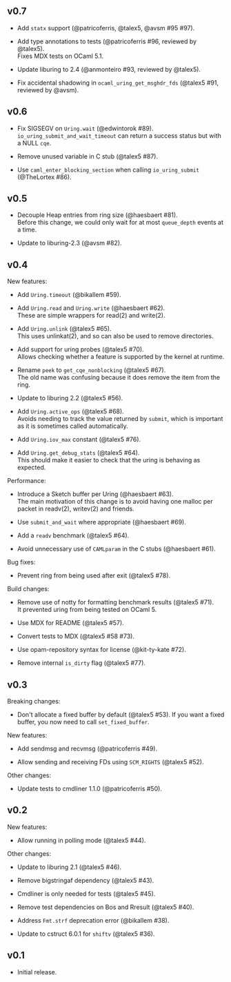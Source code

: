 ## v0.7

- Add `statx` support (@patricoferris, @talex5, @avsm #95 #97).

- Add type annotations to tests (@patricoferris #96, reviewed by @talex5).  
  Fixes MDX tests on OCaml 5.1.

- Update liburing to 2.4 (@anmonteiro #93, reviewed by @talex5).

- Fix accidental shadowing in `ocaml_uring_get_msghdr_fds` (@talex5 #91, reviewed by @avsm).

## v0.6

- Fix SIGSEGV on `Uring.wait` (@edwintorok #89).  
  `io_uring_submit_and_wait_timeout` can return a success status but with a NULL `cqe`.

- Remove unused variable in C stub (@talex5 #87).

- Use `caml_enter_blocking_section` when calling `io_uring_submit` (@TheLortex #86).

## v0.5

- Decouple Heap entries from ring size (@haesbaert #81).  
  Before this change, we could only wait for at most `queue_depth` events at a time.

- Update to liburing-2.3 (@avsm #82).

## v0.4

New features:

- Add `Uring.timeout` (@bikallem #59).

- Add `Uring.read` and `Uring.write` (@haesbaert #62).  
  These are simple wrappers for read(2) and write(2).

- Add `Uring.unlink` (@talex5 #65).  
  This uses unlinkat(2), and so can also be used to remove directories.

- Add support for uring probes (@talex5 #70).  
  Allows checking whether a feature is supported by the kernel at runtime.

- Rename `peek` to `get_cqe_nonblocking` (@talex5 #67).  
  The old name was confusing because it does remove the item from the ring.

- Update to liburing 2.2 (@talex5 #56).

- Add `Uring.active_ops` (@talex5 #68).  
  Avoids needing to track the value returned by `submit`, which is important as it is sometimes called automatically.

- Add `Uring.iov_max` constant (@talex5 #76).

- Add `Uring.get_debug_stats` (@talex5 #64).  
  This should make it easier to check that the uring is behaving as expected.

Performance:

- Introduce a Sketch buffer per Uring (@haesbaert #63).  
  The main motivation of this change is to avoid having one malloc per packet in readv(2), writev(2) and friends.

- Use `submit_and_wait` where appropriate (@haesbaert #69).

- Add a `readv` benchmark (@talex5 #64).

- Avoid unnecessary use of `CAMLparam` in the C stubs (@haesbaert #61).

Bug fixes:

- Prevent ring from being used after exit (@talex5 #78).

Build changes:

- Remove use of notty for formatting benchmark results (@talex5 #71).  
  It prevented uring from being tested on OCaml 5.

- Use MDX for README (@talex5 #57).

- Convert tests to MDX (@talex5 #58 #73).

- Use opam-repository syntax for license (@kit-ty-kate #72).

- Remove internal `is_dirty` flag (@talex5 #77).

## v0.3

Breaking changes:

- Don't allocate a fixed buffer by default (@talex5 #53).
  If you want a fixed buffer, you now need to call `set_fixed_buffer`.

New features:

- Add sendmsg and recvmsg (@patricoferris #49).

- Allow sending and receiving FDs using `SCM_RIGHTS` (@talex5 #52).

Other changes:

- Update tests to cmdliner 1.1.0 (@patricoferris #50).

## v0.2

New features:

- Allow running in polling mode (@talex5 #44).

Other changes:

- Update to liburing 2.1 (@talex5 #46).

- Remove bigstringaf dependency (@talex5 #43).

- Cmdliner is only needed for tests (@talex5 #45).

- Remove test dependencies on Bos and Rresult (@talex5 #40).

- Address `Fmt.strf` deprecation error (@bikallem #38).

- Update to cstruct 6.0.1 for `shiftv` (@talex5 #36).

## v0.1

- Initial release.
